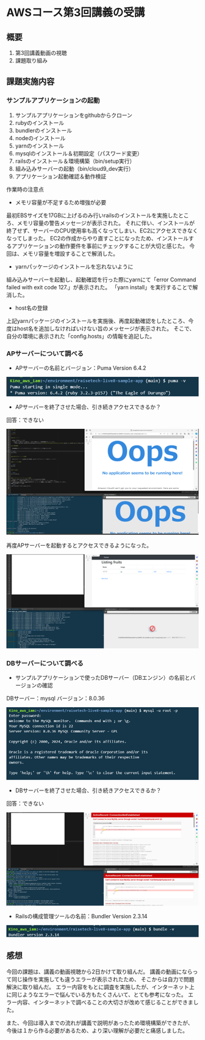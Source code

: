 # AWSコース第3回講義の受講

## 概要
1. 第3回講義動画の視聴
2. 課題取り組み

## 課題実施内容

### サンプルアプリケーションの起動
1. サンプルアプリケーションをgithubからクローン
2. rubyのインストール
3. bundlerのインストール
4. nodeのインストール
5. yarnのインストール
6. mysqlのインストール＆初期設定（パスワード変更）
7. railsのインストール＆環境構築（bin/setup実行）
8. 組み込みサーバーの起動（bin/cloud9_dev実行）
9. アプリケーション起動確認＆動作検証

作業時の注意点
* メモリ容量が不足するため増強が必要

最初EBSサイズを17GBに上げるのみ行いrailsのインストールを実施したところ、メモリ容量の警告メッセージが表示された。
それに伴い、インストールが終了せず、サーバーのCPU使用率も高くなってしまい、EC2にアクセスできなくなってしまった。
EC2の作成からやり直すことになったため、インストールするアプリケーションの動作要件を事前にチェックすることが大切と感じた。
今回は、メモリ容量を増設することで解消した。

* yarnパッケージのインストールを忘れないように

組み込みサーバーを起動し、起動確認を行った際にyarnにて「error Command failed with exit code 127.」が表示された。
「yarn install」を実行することで解消した。

* host名の登録

上記yarnパッケージのインストールを実施後、再度起動確認をしたところ、今度はhost名を追加しなければいけない旨のメッセージが表示された。
そこで、自分の環境に表示された「config.hosts」の情報を追記した。

### APサーバーについて調べる

* APサーバーの名前とバージョン：Puma Version 6.4.2

![確認結果画像](image/No1_APServerNameAndVersionResult.png)

* APサーバーを終了させた場合、引き続きアクセスできるか？

回答：できない

![APサーバーを終了させた場合の結果画像](image/No1_APServerStopResult.png)

再度APサーバーを起動するとアクセスできるようになった。

![APサーバーを再起動させた場合の結果画像](image/No1_APServerStartResult.png)

### DBサーバーについて調べる

* サンプルアプリケーションで使ったDBサーバー（DBエンジン）の名前とバージョンの確認

DBサーバー：mysql
バージョン：8.0.36

![確認結果画像](image/No2_DBNameAndVersionResult.png)

* DBサーバーを終了させた場合、引き続きアクセスできるか？

回答：できない

![確認結果画像](image/No2_DBStopResult.png)

* Railsの構成管理ツールの名前：Bundler Version 2.3.14

![確認結果画像](image/No2_BundleVersionResult.png)

## 感想

今回の課題は、講義の動画視聴から2日かけて取り組んだ。
講義の動画にならって同じ操作を実施しても違うエラーが表示されたため、
そこからは自力で問題解決に取り組んだ。
エラー内容をもとに調査を実施したが、インターネット上に同じようなエラーで悩んでいる方もたくさんいて、とても参考になった。
エラー内容、インターネットで調べることの大切さが改めて感じることができました。

また、今回は導入までの流れが講義で説明があったため環境構築ができたが、
今後は１から作る必要があるため、より深い理解が必要だと痛感しました。